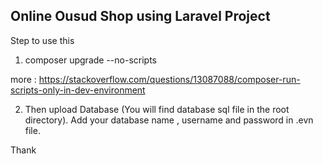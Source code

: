 

##  Online Ousud Shop using Laravel  Project
Step to use this 
01. composer upgrade --no-scripts

more : https://stackoverflow.com/questions/13087088/composer-run-scripts-only-in-dev-environment

02. Then upload Database  (You will find database sql file in the root directory). Add your database name , username and password in .evn file.

Thank